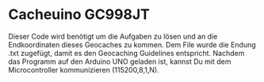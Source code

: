 # Cacheuino GC998JT

Dieser Code wird benötigt um die Aufgaben zu lösen und an die Endkoordinaten dieses Geocaches zu kommen.
Dem File wurde die Endung .txt zugefügt, damit es den Geocaching Guidelines entspricht. 
Nachdem das Programm auf den Arduino UNO geladen ist, kannst Du mit dem Microcontroller kommunizieren (115200,8,1,N).

